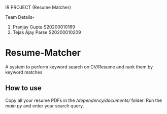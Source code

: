 IR PROJECT (Resume Matcher)

Team Details-
1. Pranjay Gupta S20200010169
2. Tejas Ajay Parse S20200010209

# Resume-Matcher
A system to perform keyword search on CV/Resume and rank them by keyword matches

## How to use
Copy all your resume PDFs in the _/dependency/documents/_ folder. Run the _main.py_ and enter your search query.
